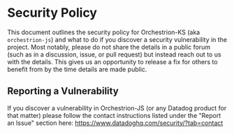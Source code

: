 # Security Policy

This document outlines the security policy for Orchestrion-KS (aka `orchestrion-js`) and what to do if you discover a security
vulnerability in the project. Most notably, please do not share the details in a public forum (such as in a discussion,
issue, or pull request) but instead reach out to us with the details. This gives us an opportunity to release a fix for
others to benefit from by the time details are made public.

## Reporting a Vulnerability

If you discover a vulnerability in Orchestrion-JS (or any Datadog product for that matter) please follow the contact
instructions listed under the "Report an Issue" section here: https://www.datadoghq.com/security/?tab=contact
